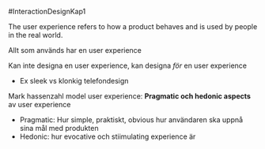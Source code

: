 #InteractionDesignKap1 

The user experience refers to how a product behaves and is used by people in the real world.

Allt som används har en user experience

Kan inte designa en user experience, kan designa *för* en user experience
- Ex sleek vs klonkig telefondesign

Mark hassenzahl model user experience: **Pragmatic och hedonic aspects** av user experience
- Pragmatic: Hur simple, praktiskt, obvious hur användaren ska uppnå sina mål med produkten
- Hedonic: hur evocative och stiimulating experience är